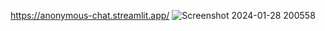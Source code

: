 https://anonymous-chat.streamlit.app/
![Screenshot 2024-01-28 200558](https://github.com/sahed-msd/anonymous-chat/assets/145775384/a01d665e-8053-4680-975c-7c37053b7687)
